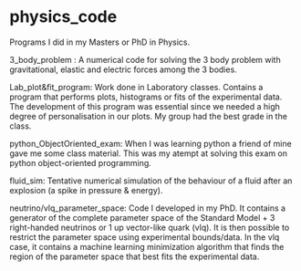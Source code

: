 # physics_code

Programs I did in my Masters or PhD in Physics.

3_body_problem : A numerical code for solving the 3 body problem with gravitational, elastic and electric forces among the 3 bodies.

Lab_plot&fit_program: Work done in Laboratory classes. Contains a program that performs plots, histograms or fits of the experimental data. The development of this program was essential since we needed a high degree of personalisation in our plots. My group had the best grade in the class.

python_ObjectOriented_exam: When I was learning python a friend of mine gave me some class material. This was my atempt at solving this exam on python object-oriented programming.

fluid_sim: Tentative numerical simulation of the behaviour of a fluid after an explosion (a spike in pressure & energy). 

neutrino/vlq_parameter_space: Code I developed in my PhD. It contains a generator of the complete parameter space of the Standard Model + 3 right-handed neutrinos or 1 up vector-like quark (vlq). It is then possible to restrict the parameter space using experimental bounds/data. 
In the vlq case, it contains a machine learning minimization algorithm that finds the region of the parameter space that best fits the experimental data.
